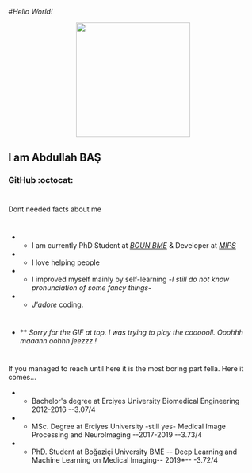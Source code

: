 ﻿﻿﻿﻿﻿﻿﻿﻿﻿﻿﻿﻿﻿﻿﻿﻿﻿﻿﻿﻿﻿﻿﻿﻿﻿﻿﻿#_Hello World!_ <p align="Center" ><img src="https://media.giphy.com/media/AgOFk7wW1JRP892AWd/giphy.gif" height="230px" width ="230px"></p>## I am Abdullah BAŞ ###  GitHub :octocat: #Dont needed facts about me#- - I am currently PhD Student at [_BOUN BME_](https://bme.boun.edu.tr) & Developer at [_MIPS_](https://mipsmedical.com)- - I love helping people- - I improved myself mainly by self-learning -_I still do not know pronunciation of some fancy things_-- - [_J'adore_](https://giphy.com/gifs/iJa6kOfJ3qN7a/html5) coding. #- **  _Sorry for the GIF at top. I was trying to play the coooooll. Ooohhh maaann oohhh jeezzz !_#If you managed to reach until here it is the most boring part fella. Here it comes...- - Bachelor's degree at Erciyes University Biomedical Engineering 2012-2016 --3.07/4- - MSc. Degree at Erciyes University -still yes- Medical Image Processing and NeuroImaging --2017-2019 --3.73/4- - PhD. Student at Boğaziçi University BME -- Deep Learning and Machine Learning on Medical Imaging-- 2019*-- -3.72/4